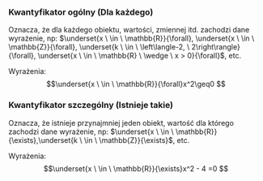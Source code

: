 ### Kwantyfikator ogólny (Dla każdego)
Oznacza, że dla każdego obiektu, wartości, zmiennej itd. zachodzi dane wyrażenie, np: $\underset{x \ \in \ \mathbb{R}}{\forall}, \underset{x \ \in \ \mathbb{Z}}{\forall}, \underset{k \ \in \ \left\langle-2, \ 2\right\rangle}{\forall}, \underset{x \ \in \ \mathbb{R} \ \wedge \ x > 0}{\forall}$, etc.

Wyrażenia:$$\underset{x \ \in \ \mathbb{R}}{\forall}x^2\geq0 $$
### Kwantyfikator szczególny (Istnieje takie)
Oznacza, że istnieje przynajmniej jeden obiekt, wartość dla którego zachodzi dane wyrażenie, np: $\underset{x \ \in \ \mathbb{R}}{\exists},\underset{k \ \in \ \mathbb{Z}}{\exists}$, etc.

Wyrażenia:$$\underset{x \ \in \ \mathbb{R}}{\exists}x^2 - 4 =0 $$
